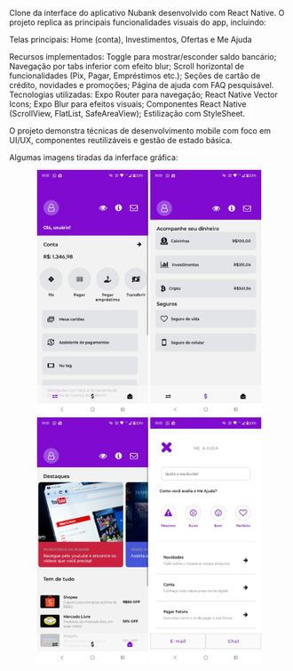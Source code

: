 Clone da interface do aplicativo Nubank desenvolvido com React Native. O projeto replica as principais funcionalidades visuais do app, incluindo:

Telas principais: Home (conta), Investimentos, Ofertas e Me Ajuda
    
Recursos implementados:
    Toggle para mostrar/esconder saldo bancário;
    Navegação por tabs inferior com efeito blur;
    Scroll horizontal de funcionalidades (Pix, Pagar, Empréstimos etc.);
    Seções de cartão de crédito, novidades e promoções;
    Página de ajuda com FAQ pesquisável.
Tecnologias utilizadas:
    Expo Router para navegação;
    React Native Vector Icons;
    Expo Blur para efeitos visuais;
    Componentes React Native (ScrollView, FlatList, SafeAreaView);
    Estilização com StyleSheet.
        
O projeto demonstra técnicas de desenvolvimento mobile com foco em UI/UX, componentes reutilizáveis e gestão de estado básica.

Algumas imagens tiradas da inferface gráfica:
<p align="center" gap:20px>
  <img src="./preview/IMG-20250615-WA0023.jpg" width="200" alt="Tela inicial" />
  <img src="./preview/IMG-20250615-WA0024.jpg" width="200" alt="Tela investimentos" />
  <img src="./preview/IMG-20250615-WA0025.jpg" width="200" alt="Tela publicidade" />
  <img src="./preview/IMG-20250615-WA0022.jpg" width="200" alt="Tela ajuda" />
</p>










